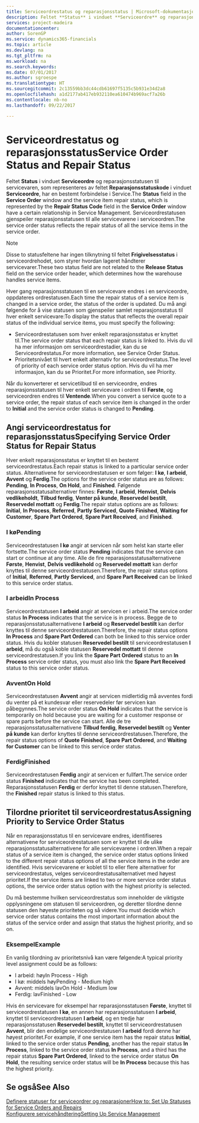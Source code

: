 ```yaml
---
title: Serviceordrestatus og reparasjonsstatus | Microsoft-dokumentasjon
description: Feltet **Status** i vinduet **Serviceordre** og reparasjonsstatusen til servicevaren, som representeres av feltet **Reparasjonsstatuskode** i vinduet **Serviceordre**, har en bestemt forbindelse i Service. Serviceordrestatusen gjenspeiler reparasjonsstatusen til alle servicevarene i serviceordren.
services: project-madeira
documentationcenter: 
author: SorenGP
ms.service: dynamics365-financials
ms.topic: article
ms.devlang: na
ms.tgt_pltfrm: na
ms.workload: na
ms.search.keywords: 
ms.date: 07/01/2017
ms.author: sgroespe
ms.translationtype: HT
ms.sourcegitcommit: 2c13559bb3dc44cdb61697f5135c5b931e34d2a8
ms.openlocfilehash: a1d2177ab417eb932110ea610474b969acf7a26b
ms.contentlocale: nb-no
ms.lasthandoff: 09/22/2017

---
```

# <a name="service-order-status-and-repair-status"></a><span data-ttu-id="69de5-104">Serviceordrestatus og reparasjonsstatus</span><span class="sxs-lookup"><span data-stu-id="69de5-104">Service Order Status and Repair Status</span></span>
<span data-ttu-id="69de5-105">Feltet **Status** i vinduet **Serviceordre** og reparasjonsstatusen til servicevaren, som representeres av feltet **Reparasjonsstatuskode** i vinduet **Serviceordre**, har en bestemt forbindelse i Service.</span><span class="sxs-lookup"><span data-stu-id="69de5-105">The **Status** field in the **Service Order** window and the service item repair status, which is represented by the **Repair Status Code** field in the **Service Order** window have a certain relationship in Service Management.</span></span> <span data-ttu-id="69de5-106">Serviceordrestatusen gjenspeiler reparasjonsstatusen til alle servicevarene i serviceordren.</span><span class="sxs-lookup"><span data-stu-id="69de5-106">The service order status reflects the repair status of all the service items in the service order.</span></span>  
  
> [!NOTE]  
>  <span data-ttu-id="69de5-107">Disse to statusfeltene har ingen tilknytning til feltet **Frigivelsesstatus** i serviceordrehodet, som styrer hvordan lageret håndterer servicevarer.</span><span class="sxs-lookup"><span data-stu-id="69de5-107">These two status field are not related to the **Release Status** field on the service order header, which determines how the warehouse handles service items.</span></span>  
  
 <span data-ttu-id="69de5-108">Hver gang reparasjonsstatusen til en servicevare endres i en serviceordre, oppdateres ordrestatusen.</span><span class="sxs-lookup"><span data-stu-id="69de5-108">Each time the repair status of a service item is changed in a service order, the status of the order is updated.</span></span> <span data-ttu-id="69de5-109">Du må angi følgende for å vise statusen som gjenspeiler samlet reparasjonsstatus til hver enkelt servicevare:</span><span class="sxs-lookup"><span data-stu-id="69de5-109">To display the status that reflects the overall repair status of the individual service items, you must specify the following:</span></span>  
  
* <span data-ttu-id="69de5-110">Serviceordrestatusen som hver enkelt reparasjonsstatus er knyttet til.</span><span class="sxs-lookup"><span data-stu-id="69de5-110">The service order status that each repair status is linked to.</span></span> <span data-ttu-id="69de5-111">Hvis du vil ha mer informasjon om serviceordrestadier, kan du se Serviceordrestatus.</span><span class="sxs-lookup"><span data-stu-id="69de5-111">For more information, see Service Order Status.</span></span>  
* <span data-ttu-id="69de5-112">Prioritetsnivået til hvert enkelt alternativ for serviceordrestatus.</span><span class="sxs-lookup"><span data-stu-id="69de5-112">The level of priority of each service order status option.</span></span> <span data-ttu-id="69de5-113">Hvis du vil ha mer informasjon, kan du se Prioritet.</span><span class="sxs-lookup"><span data-stu-id="69de5-113">For more information, see Priority.</span></span>  
  
 <span data-ttu-id="69de5-114">Når du konverterer et servicetilbud til en serviceordre, endres reparasjonsstatusen til hver enkelt servicevare i ordren til **Første**, og serviceordren endres til **Ventende**.</span><span class="sxs-lookup"><span data-stu-id="69de5-114">When you convert a service quote to a service order, the repair status of each service item is changed in the order to **Initial** and the service order status is changed to **Pending**.</span></span>  
  
## <a name="specifying-service-order-status-for-repair-status"></a><span data-ttu-id="69de5-115">Angi serviceordrestatus for reparasjonsstatus</span><span class="sxs-lookup"><span data-stu-id="69de5-115">Specifying Service Order Status for Repair Status</span></span>  
<span data-ttu-id="69de5-116">Hver enkelt reparasjonsstatus er knyttet til en bestemt serviceordrestatus.</span><span class="sxs-lookup"><span data-stu-id="69de5-116">Each repair status is linked to a particular service order status.</span></span> <span data-ttu-id="69de5-117">Alternativene for serviceordrestatusen er som følger: **I kø**, **I arbeid**, **Avvent** og **Ferdig**.</span><span class="sxs-lookup"><span data-stu-id="69de5-117">The options for the service order status are as follows: **Pending**, **In Process**, **On Hold**, and **Finished**.</span></span> <span data-ttu-id="69de5-118">Følgende reparasjonsstatusalternativer finnes: **Første**, **I arbeid**, **Henvist**, **Delvis vedlikeholdt**, **Tilbud ferdig**, **Venter på kunde**, **Reservedel bestilt**, **Reservedel mottatt** og **Ferdig**.</span><span class="sxs-lookup"><span data-stu-id="69de5-118">The repair status options are as follows: **Initial**, **In Process**, **Referred**, **Partly Serviced**, **Quote Finished**, **Waiting for Customer**, **Spare Part Ordered**, **Spare Part Received**, and **Finished**.</span></span>  
  
### <a name="pending"></a><span data-ttu-id="69de5-119">I kø</span><span class="sxs-lookup"><span data-stu-id="69de5-119">Pending</span></span>  
<span data-ttu-id="69de5-120">Serviceordrestatusen **I kø** angir at servicen når som helst kan starte eller fortsette.</span><span class="sxs-lookup"><span data-stu-id="69de5-120">The service order status **Pending** indicates that the service can start or continue at any time.</span></span> <span data-ttu-id="69de5-121">Alle de fire reparasjonsstatusalternativene **Første**, **Henvist**, **Delvis vedlikehold** og **Reservedel mottatt** kan derfor knyttes til denne serviceordrestatusen.</span><span class="sxs-lookup"><span data-stu-id="69de5-121">Therefore, the repair status options of **Initial**, **Referred**, **Partly Serviced**, and **Spare Part Received** can be linked to this service order status.</span></span>  
  
### <a name="in-process"></a><span data-ttu-id="69de5-122">I arbeid</span><span class="sxs-lookup"><span data-stu-id="69de5-122">In Process</span></span>  
<span data-ttu-id="69de5-123">Serviceordrestatusen **I arbeid** angir at servicen er i arbeid.</span><span class="sxs-lookup"><span data-stu-id="69de5-123">The service order status **In Process** indicates that the service is in process.</span></span> <span data-ttu-id="69de5-124">Begge de to reparasjonsstatusalternativene **I arbeid** og **Reservedel bestilt** kan derfor knyttes til denne serviceordrestatusen.</span><span class="sxs-lookup"><span data-stu-id="69de5-124">Therefore, the repair status options **In Process** and **Spare Part Ordered** can both be linked to this service order status.</span></span> <span data-ttu-id="69de5-125">Hvis du kobler statusen **Reservedel bestilt** til serviceordrestatusen **I arbeid**, må du også koble statusen **Reservedel mottatt** til denne serviceordrestatusen.</span><span class="sxs-lookup"><span data-stu-id="69de5-125">If you link the **Spare Part Ordered** status to an **In Process** service order status, you must also link the **Spare Part Received** status to this service order status.</span></span>  
  
### <a name="on-hold"></a><span data-ttu-id="69de5-126">Avvent</span><span class="sxs-lookup"><span data-stu-id="69de5-126">On Hold</span></span>  
<span data-ttu-id="69de5-127">Serviceordrestatusen **Avvent** angir at servicen midlertidig må avventes fordi du venter på et kundesvar eller reservedeler før servicen kan påbegynnes.</span><span class="sxs-lookup"><span data-stu-id="69de5-127">The service order status **On Hold** indicates that the service is temporarily on hold because you are waiting for a customer response or spare parts before the service can start.</span></span> <span data-ttu-id="69de5-128">Alle de tre reparasjonsstatusalternativene **Tilbud ferdig**, **Reservedel bestilt** og **Venter på kunde** kan derfor knyttes til denne serviceordrestatusen.</span><span class="sxs-lookup"><span data-stu-id="69de5-128">Therefore, the repair status options of **Quote Finished**, **Spare Part Ordered**, and **Waiting for Customer** can be linked to this service order status.</span></span>  
  
### <a name="finished"></a><span data-ttu-id="69de5-129">Ferdig</span><span class="sxs-lookup"><span data-stu-id="69de5-129">Finished</span></span>  
<span data-ttu-id="69de5-130">Serviceordrestatusen **Ferdig** angir at servicen er fullført.</span><span class="sxs-lookup"><span data-stu-id="69de5-130">The service order status **Finished** indicates that the service has been completed.</span></span> <span data-ttu-id="69de5-131">Reparasjonsstatusen **Ferdig** er derfor knyttet til denne statusen.</span><span class="sxs-lookup"><span data-stu-id="69de5-131">Therefore, the **Finished** repair status is linked to this status.</span></span>  
  
## <a name="assigning-priority-to-service-order-status"></a><span data-ttu-id="69de5-132">Tilordne prioritet til serviceordrestatus</span><span class="sxs-lookup"><span data-stu-id="69de5-132">Assigning Priority to Service Order Status</span></span>  
<span data-ttu-id="69de5-133">Når en reparasjonsstatus til en servicevare endres, identifiseres alternativene for serviceordrestatusen som er knyttet til de ulike reparasjonsstatusalternativene for alle servicevarene i ordren.</span><span class="sxs-lookup"><span data-stu-id="69de5-133">When a repair status of a service item is changed, the service order status options linked to the different repair status options of all the service items in the order are identified.</span></span> <span data-ttu-id="69de5-134">Hvis servicevarene er koblet til to eller flere alternativer for serviceordrestatus, velges serviceordrestatusalternativet med høyest prioritet.</span><span class="sxs-lookup"><span data-stu-id="69de5-134">If the service items are linked to two or more service order status options, the service order status option with the highest priority is selected.</span></span>  
  
<span data-ttu-id="69de5-135">Du må bestemme hvilken serviceordrestatus som inneholder de viktigste opplysningene om statusen til serviceordren, og deretter tilordne denne statusen den høyeste prioriteten og så videre.</span><span class="sxs-lookup"><span data-stu-id="69de5-135">You must decide which service order status contains the most important information about the status of the service order and assign that status the highest priority, and so on.</span></span>  
  
### <a name="example"></a><span data-ttu-id="69de5-136">Eksempel</span><span class="sxs-lookup"><span data-stu-id="69de5-136">Example</span></span>  
<span data-ttu-id="69de5-137">En vanlig tilordning av prioritetsnivå kan være følgende:</span><span class="sxs-lookup"><span data-stu-id="69de5-137">A typical priority level assignment could be as follows:</span></span>  
  
* <span data-ttu-id="69de5-138">I arbeid: høy</span><span class="sxs-lookup"><span data-stu-id="69de5-138">In Process - High</span></span>  
* <span data-ttu-id="69de5-139">I kø: middels høy</span><span class="sxs-lookup"><span data-stu-id="69de5-139">Pending - Medium high</span></span>  
* <span data-ttu-id="69de5-140">Avvent: middels lav</span><span class="sxs-lookup"><span data-stu-id="69de5-140">On Hold - Medium low</span></span>  
* <span data-ttu-id="69de5-141">Ferdig: lav</span><span class="sxs-lookup"><span data-stu-id="69de5-141">Finished - Low</span></span>  
  
<span data-ttu-id="69de5-142">Hvis én servicevare for eksempel har reparasjonsstatusen **Første**, knyttet til serviceordrestatusen **I kø**, en annen har reparasjonsstatusen **I arbeid**, knyttet til serviceordrestatusen **I arbeid**, og en tredje har reparasjonsstatusen **Reservedel bestilt**, knyttet til serviceordrestatusen **Avvent**, blir den endelige serviceordrestatusen **I arbeid** fordi denne har høyest prioritet.</span><span class="sxs-lookup"><span data-stu-id="69de5-142">For example, if one service item has the repair status **Initial**, linked to the service order status **Pending**, another has the repair status **In Process**, linked to the service order status **In Process**, and a third has the repair status **Spare Part Ordered**, linked to the service order status **On Hold**, the resulting service order status will be **In Process** because this has the highest priority.</span></span>  
  
## <a name="see-also"></a><span data-ttu-id="69de5-143">Se også</span><span class="sxs-lookup"><span data-stu-id="69de5-143">See Also</span></span>  
[<span data-ttu-id="69de5-144">Definere statuser for serviceordrer og reparasjoner</span><span class="sxs-lookup"><span data-stu-id="69de5-144">How to: Set Up Statuses for Service Orders and Repairs</span></span>](service-order-repair-status.md)  
[<span data-ttu-id="69de5-145">Konfigurere servicehåndtering</span><span class="sxs-lookup"><span data-stu-id="69de5-145">Setting Up Service Management</span></span>](service-setup-service.md)  

